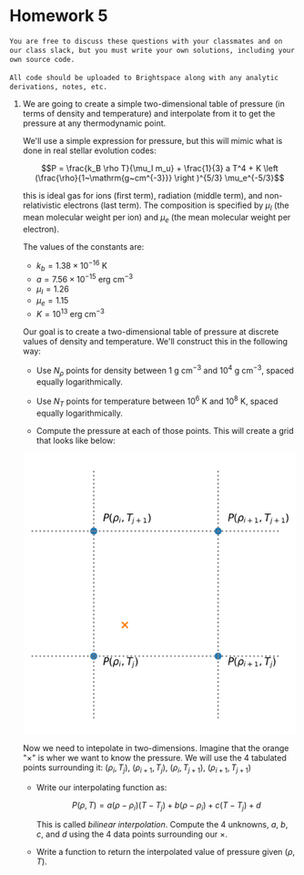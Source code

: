 # Homework 5

```{note}
You are free to discuss these questions with your classmates and on
our class slack, but you must write your own solutions, including your
own source code.

All code should be uploaded to Brightspace along with any analytic
derivations, notes, etc.
```

1. We are going to create a simple two-dimensional table of pressure
   (in terms of density and temperature) and interpolate from it to get the pressure
   at any thermodynamic point.

   We'll use a simple expression for pressure, but this will mimic what is done in
   real stellar evolution codes:

   $$P = \frac{k_B \rho T}{\mu_I m_u} + \frac{1}{3} a T^4 + K \left (\frac{\rho}{1~\mathrm{g~cm^{-3}}} \right )^{5/3} \mu_e^{-5/3}$$

   this is ideal gas for ions (first term), radiation (middle term), and non-relativistic electrons (last term).  The composition is specified by $\mu_I$
   (the mean molecular weight per ion) and $\mu_e$ (the mean molecular weight per electron).


   The values of the constants are:

   * $k_b = 1.38\times 10^{-16}~\mathrm{K}$
   * $a = 7.56\times 10^{-15}~\mathrm{erg~cm^{-3}}$
   * $\mu_I = 1.26$
   * $\mu_e = 1.15$
   * $K = 10^{13}~\mathrm{erg~cm^{-3}}$

   Our goal is to create a two-dimensional table of pressure at discrete
   values of density and temperature.  We'll construct this in the following way:

   * Use $N_\rho$ points for density between $1~\mathrm{g~cm^{-3}}$ and $10^4~\mathrm{g~cm^{-3}}$, spaced equally logarithmically.

   * Use $N_T$ points for temperature between $10^6~\mathrm{K}$ and $10^8~\mathrm{K}$,
     spaced equally logarithmically.

   * Compute the pressure at each of those points.  This will create a grid that
     looks like below:

   ![simple 2-d grid showing pressure](bilinear_eos.png)

   Now we need to intepolate in two-dimensions.  Imagine that the orange "$\times$"
   is wher we want to know the pressure.  We will use the 4 tabulated points surrounding it: $(\rho_i, T_j)$, $(\rho_{i+1}, T_j)$, $(\rho_i, T_{j+1})$, $(\rho_{i+1}, T_{j+1})$

   * Write our interpolating function as:

     $$P(\rho, T) = a (\rho - \rho_i)(T - T_j) + b (\rho - \rho_i) + c (T - T_j) + d$$

     This is called _bilinear interpolation_.
     Compute the 4 unknowns, $a$, $b$, $c$, and $d$ using the 4 data points surrounding
     our $\times$.

   * Write a function to return the interpolated value of pressure given $(\rho, T)$.

